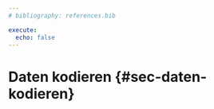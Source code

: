 ```yaml
---
# bibliography: references.bib

execute: 
  echo: false
---
```


# Daten kodieren {#sec-daten-kodieren}
